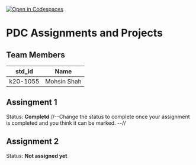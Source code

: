 [![Open in Codespaces](https://classroom.github.com/assets/launch-codespace-7f7980b617ed060a017424585567c406b6ee15c891e84e1186181d67ecf80aa0.svg)](https://classroom.github.com/open-in-codespaces?assignment_repo_id=14239554)
# PDC Assignments and Projects
## Team Members
|std_id|Name|
|--------|-|
|k20-1055|Mohsin Shah|

## Assingment 1 ##
Status: **Completd**
//--Change the status to complete once your assignment is completed and you think it can be marked. --//

## Assignment 2 ##
Status: **Not assigned yet**
